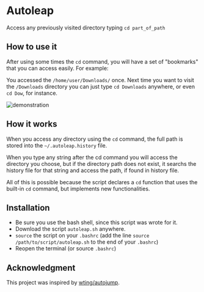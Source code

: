 # Autoleap

Access any previously visited directory typing `cd part_of_path`


## How to use it

After using some times the `cd` command, you will have a set of "bookmarks" that you can access easily. For example:

You accessed the `/home/user/Downloads/` once. Next time you want to visit the `/Downloads` directory you can just type `cd Downloads` anywhere, or even `cd Dow`, for instance.

![demonstration](https://user-images.githubusercontent.com/193798/213001660-0eea41ef-a0be-46eb-98b6-6740b3957c02.png)


## How it works

When you access any directory using the `cd` command, the full path is stored into the `~/.autoleap.history` file.

When you type any string after the cd command you will access the directory you choose, but if the directory path does not exist, it searchs the history file for that string and access the path, if found in history file.

All of this is possible because the script declares a `cd` function that uses the built-in `cd` command, but implements new functionalities.



## Installation

- Be sure you use the bash shell, since this script was wrote for it.
- Download the script `autoleap.sh` anywhere.
- `source` the script on your `.bashrc` (add the line `source /path/to/script/autoleap.sh` to the end of your `.bashrc`)
- Reopen the terminal (or source `.bashrc`)


## Acknowledgment

This project was inspired by [wting/autojump](https://github.com/wting/autojump).

